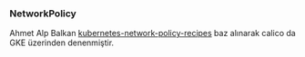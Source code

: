 ### NetworkPolicy 

Ahmet Alp Balkan [kubernetes-network-policy-recipes](https://github.com/ahmetb/kubernetes-network-policy-recipes) baz alınarak calico da GKE üzerinden denenmiştir.
